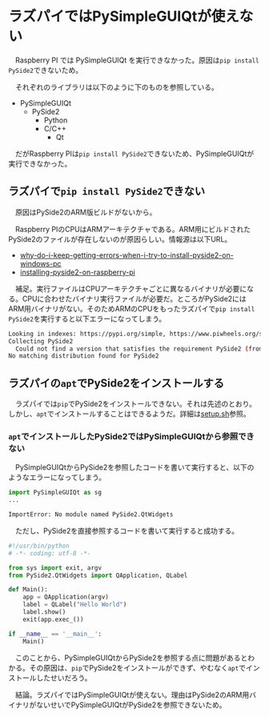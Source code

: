 # ラズパイではPySimpleGUIQtが使えない

　Raspberry PI では PySimpleGUIQt を実行できなかった。原因は`pip install PySide2`できないため。

　それぞれのライブラリは以下のように下のものを参照している。

* PySimpleGUIQt
	* PySide2
		* Python
		* C/C++
			* Qt

　だがRaspberry PIは`pip install PySide2`できないため、PySimpleGUIQtが実行できなかった。

## ラズパイで`pip install PySide2`できない

　原因はPySide2のARM版ビルドがないから。

　Raspberry PIのCPUはARMアーキテクチャである。ARM用にビルドされたPySide2のファイルが存在しないのが原因らしい。情報源は以下URL。

* [why-do-i-keep-getting-errors-when-i-try-to-install-pyside2-on-windows-pc](https://stackoverflow.com/questions/58743664/why-do-i-keep-getting-errors-when-i-try-to-install-pyside2-on-windows-pc)
* [installing-pyside2-on-raspberry-pi](https://forum.qt.io/topic/112813/installing-pyside2-on-raspberry-pi/2)

　補足。実行ファイルはCPUアーキテクチャごとに異なるバイナリが必要になる。CPUに合わせたバイナリ実行ファイルが必要だ。ところがPySide2にはARM用バイナリがない。そのためARMのCPUをもったラズパイで`pip install PySide2`を実行すると以下エラーになってしまう。

```sh
Looking in indexes: https://pypi.org/simple, https://www.piwheels.org/simple
Collecting PySide2
  Could not find a version that satisfies the requirement PySide2 (from versions: )
No matching distribution found for PySide2
```

## ラズパイの`apt`でPySide2をインストールする

　ラズパイでは`pip`でPySide2をインストールできない。それは先述のとおり。しかし、`apt`でインストールすることはできるようだ。詳細は[setup.sh](setup.sh)参照。

### `apt`でインストールしたPySide2ではPySimpleGUIQtから参照できない

　PySimpleGUIQtからPySide2を参照したコードを書いて実行すると、以下のようなエラーになってしまう。

```python
import PySimpleGUIQt as sg
...
```
```sh
ImportError: No module named PySide2.QtWidgets
```

　ただし、PySide2を直接参照するコードを書いて実行すると成功する。

```python
#!/usr/bin/python
# -*- coding: utf-8 -*-

from sys import exit, argv
from PySide2.QtWidgets import QApplication, QLabel

def Main():
    app = QApplication(argv)
    label = QLabel("Hello World")
    label.show()
    exit(app.exec_())

if __name__ == '__main__':
    Main()
```

　このことから、PySimpleGUIQtからPySide2を参照する点に問題があるとわかる。その原因は、`pip`でPySide2をインストールができず、やむなく`apt`でインストールしたせいだろう。

　結論。ラズパイではPySimpleGUIQtが使えない。理由はPySide2のARM用バイナリがないせいでPySimpleGUIQtがPySide2を参照できないため。

